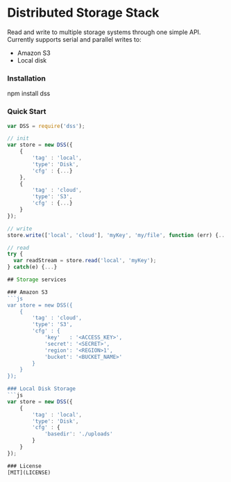 # Distributed Storage Stack

Read and write to multiple storage systems through one simple API.
Currently supports serial and parallel writes to:
* Amazon S3
* Local disk

### Installation

npm install dss

### Quick Start
```js
var DSS = require('dss');

// init
var store = new DSS({
    {
        'tag' : 'local',
        'type': 'Disk',
        'cfg' : {...}
    },
    {
        'tag' : 'cloud',
        'type': 'S3',
        'cfg' : {...}
    }
});

// write
store.write(['local', 'cloud'], 'myKey', 'my/file', function (err) {...});

// read
try {
  var readStream = store.read('local', 'myKey');
} catch(e) {...}

## Storage services

### Amazon S3
```js
var store = new DSS({
    {
        'tag' : 'cloud',
        'type': 'S3',
        'cfg' : {
            'key'   : '<ACCESS_KEY>',
            'secret': '<SECRET>',
            'region': '<REGION>1',
            'bucket': '<BUCKET_NAME>'
        }
    }
});

### Local Disk Storage
```js
var store = new DSS({
    {
        'tag' : 'local',
        'type': 'Disk',
        'cfg' : {
            'basedir': './uploads'
        }
    }
});

### License
[MIT](LICENSE)

